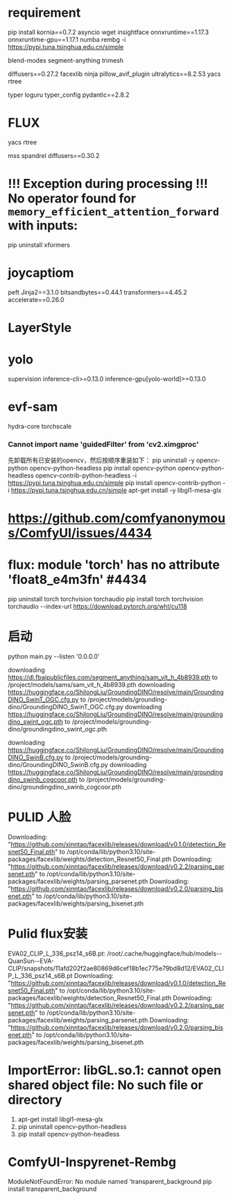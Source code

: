 # requirement
pip install kornia==0.7.2 asyncio wget insightface onnxruntime==1.17.3 onnxruntime-gpu==1.17.1 numba rembg -i https://pypi.tuna.tsinghua.edu.cn/simple


blend-modes
segment-anything
trimesh

diffusers==0.27.2
facexlib
ninja
pillow_avif_plugin
ultralytics==8.2.53
yacs
rtree

typer
loguru
typer_config
pydantic==2.8.2


# FLUX

yacs
rtree

mss
spandrel
diffusers==0.30.2

# !!! Exception during processing !!! No operator found for `memory_efficient_attention_forward` with inputs:
pip uninstall xformers

# joycaptiom
peft
Jinja2==3.1.0
bitsandbytes==0.44.1
transformers==4.45.2
accelerate==0.26.0

# LayerStyle
# yolo
supervision
inference-cli>=0.13.0
inference-gpu[yolo-world]>=0.13.0
# evf-sam
hydra-core
torchscale


### Cannot import name 'guidedFilter' from 'cv2.ximgproc'
先卸载所有已安装的opencv，然后按顺序重装如下：
pip uninstall -y opencv-python opencv-python-headless
pip install opencv-python opencv-python-headless opencv-contrib-python-headless -i https://pypi.tuna.tsinghua.edu.cn/simple
pip install opencv-contrib-python -i https://pypi.tuna.tsinghua.edu.cn/simple
apt-get install -y libgl1-mesa-glx

# https://github.com/comfyanonymous/ComfyUI/issues/4434
# flux: module 'torch' has no attribute 'float8_e4m3fn' #4434
pip uninstall torch torchvision torchaudio
pip install torch torchvision torchaudio --index-url https://download.pytorch.org/whl/cu118


# 启动
python main.py --listen '0.0.0.0'


downloading https://dl.fbaipublicfiles.com/segment_anything/sam_vit_h_4b8939.pth to /project/models/sams/sam_vit_h_4b8939.pth
downloading https://huggingface.co/ShilongLiu/GroundingDINO/resolve/main/GroundingDINO_SwinT_OGC.cfg.py to /project/models/grounding-dino/GroundingDINO_SwinT_OGC.cfg.py
downloading https://huggingface.co/ShilongLiu/GroundingDINO/resolve/main/groundingdino_swint_ogc.pth to /project/models/grounding-dino/groundingdino_swint_ogc.pth

downloading https://huggingface.co/ShilongLiu/GroundingDINO/resolve/main/GroundingDINO_SwinB.cfg.py to /project/models/grounding-dino/GroundingDINO_SwinB.cfg.py
downloading https://huggingface.co/ShilongLiu/GroundingDINO/resolve/main/groundingdino_swinb_cogcoor.pth to /project/models/grounding-dino/groundingdino_swinb_cogcoor.pth


# PULID 人脸
Downloading: "https://github.com/xinntao/facexlib/releases/download/v0.1.0/detection_Resnet50_Final.pth" to /opt/conda/lib/python3.10/site-packages/facexlib/weights/detection_Resnet50_Final.pth
Downloading: "https://github.com/xinntao/facexlib/releases/download/v0.2.2/parsing_parsenet.pth" to /opt/conda/lib/python3.10/site-packages/facexlib/weights/parsing_parsenet.pth
Downloading: "https://github.com/xinntao/facexlib/releases/download/v0.2.0/parsing_bisenet.pth" to /opt/conda/lib/python3.10/site-packages/facexlib/weights/parsing_bisenet.pth


# Pulid flux安装
EVA02_CLIP_L_336_psz14_s6B.pt: /root/.cache/huggingface/hub/models--QuanSun--EVA-CLIP/snapshots/11afd202f2ae80869d6cef18b1ec775e79bd8d12/EVA02_CLIP_L_336_psz14_s6B.pt
Downloading: "https://github.com/xinntao/facexlib/releases/download/v0.1.0/detection_Resnet50_Final.pth" to /opt/conda/lib/python3.10/site-packages/facexlib/weights/detection_Resnet50_Final.pth
Downloading: "https://github.com/xinntao/facexlib/releases/download/v0.2.2/parsing_parsenet.pth" to /opt/conda/lib/python3.10/site-packages/facexlib/weights/parsing_parsenet.pth
Downloading: "https://github.com/xinntao/facexlib/releases/download/v0.2.0/parsing_bisenet.pth" to /opt/conda/lib/python3.10/site-packages/facexlib/weights/parsing_bisenet.pth

# ImportError: libGL.so.1: cannot open shared object file: No such file or directory
1. apt-get install libgl1-mesa-glx
2. pip uninstall opencv-python-headless
3. pip install opencv-python-headless

# ComfyUI-Inspyrenet-Rembg
ModuleNotFoundError: No module named 'transparent_background
pip install transparent_background
